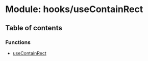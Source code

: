 # Module: hooks/useContainRect

## Table of contents

### Functions

- [useContainRect](../functions/hooks_useContainRect.useContainRect.md)
